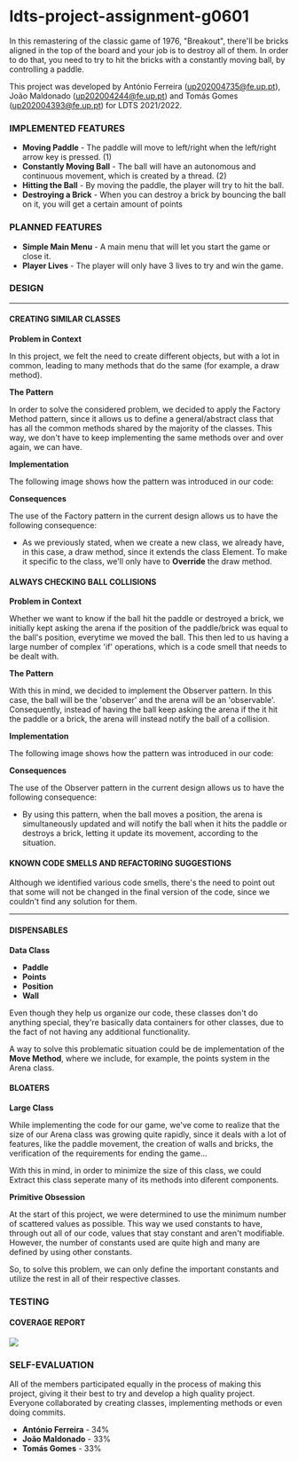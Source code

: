 # ldts-project-assignment-g0601

In this remastering of the classic game of 1976, "Breakout", there'll be bricks aligned in the top of the board and your job is to destroy all of them. In order to do that,
you need to try to hit the bricks with a constantly moving ball, by controlling a paddle. 

This project was developed by António Ferreira (up202004735@fe.up.pt), João Maldonado (up202004244@fe.up.pt) and Tomás Gomes (up202004393@fe.up.pt) for LDTS 2021/2022.

### IMPLEMENTED FEATURES 

- **Moving Paddle** - The paddle will move to left/right when the left/right arrow key is pressed. (1)
- **Constantly Moving Ball** - The ball will have an autonomous and continuous movement, which is created by a thread. (2)
- **Hitting the Ball** - By moving the paddle, the player will try to hit the ball.
- **Destroying a Brick** - When you can destroy a brick by bouncing the ball on it, you will get a certain amount of points

### PLANNED FEATURES  

- **Simple Main Menu** - A main menu that will let you start the game or close it.
- **Player Lives** - The player will only have 3 lives to try and win the game.

### DESIGN  

-------

#### CREATING SIMILAR CLASSES

**Problem in Context**

In this project, we felt the need to create different objects, but with a lot in common, leading to many methods
that do the same (for example, a draw method). 

**The Pattern**

In order to solve the considered problem, we decided to apply the Factory Method pattern, since it allows us to define a general/abstract class that has all the common methods
shared by the majority of the classes. This way, we don't have to keep implementing the same methods over and over again, we can have.

**Implementation**

The following image shows how the pattern was introduced in our code:


**Consequences**

The use of the Factory pattern in the current design allows us to have the following consequence:
- As we previously stated, when we create a new class, we already have, in this case, a draw method, since it extends the class Element. To make it specific to the class, we'll
only have to **Override** the draw method.


#### ALWAYS CHECKING BALL COLLISIONS

**Problem in Context**

Whether we want to know if the ball hit the paddle or destroyed a brick, we initially kept asking the arena if the position of the paddle/brick was equal to the ball's position,
everytime we moved the ball. This then led to us having a large number of complex 'if' operations, which is a code smell that needs to be dealt with.

**The Pattern**

With this in mind, we decided to implement the Observer pattern. In this case, the ball will be the 'observer' and the arena will be an 'observable'. Consequently,
instead of having the ball keep asking the arena if the it hit the paddle or a brick, the arena will instead notify the ball of a collision.

**Implementation**

The following image shows how the pattern was introduced in our code:


**Consequences**

The use of the Observer pattern in the current design allows us to have the following consequence:
- By using this pattern, when the ball moves a position, the arena is simultaneously updated and will notify the ball when it hits the paddle or destroys a brick, letting it
update its movement, according to the situation.

#### KNOWN CODE SMELLS AND REFACTORING SUGGESTIONS

Although we identified various code smells, there's the need to point out that some will not be changed in the final version of the code, since we couldn't find any
solution for them.

------

#### DISPENSABLES

**Data Class**

- **Paddle**
- **Points**
- **Position**
- **Wall**

Even though they help us organize our code, these classes don't do anything special, they're basically data containers 
for other classes, due to the fact of not having any additional functionality.

A way to solve this problematic situation could be de implementation of the **Move Method**, where we include, for example, the points system in the Arena class.

#### BLOATERS

**Large Class**

While implementing the code for our game, we've come to realize that the size of our Arena class was growing quite rapidly, since it deals with a lot of features, like the
paddle movement, the creation of walls and bricks, the verification of the requirements for ending the game...

With this in mind, in order to minimize the size of this class, we could Extract this class seperate many of its methods into diferent components.

**Primitive Obsession**

At the start of this project, we were determined to use the minimum number of scattered values as possible. This way we used constants to have, through out all of our code,
values that stay constant and aren't modifiable. However, the number of constants used are quite high and many are defined by using other constants.

So, to solve this problem, we can only define the important constants and utilize the rest in all of their respective classes.

### TESTING

#### COVERAGE REPORT
![](https://i.imgur.com/o3fuFIc.png)

### SELF-EVALUATION

All of the members participated equally in the process of making this project, giving it their best to try and develop a high quality project. Everyone collaborated by creating
classes, implementing methods or even doing commits.

- **António Ferreira** - 34%
- **João Maldonado** - 33%
- **Tomás Gomes** - 33%
